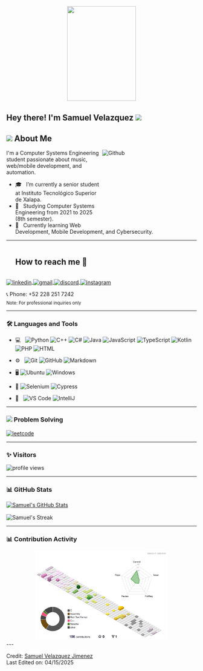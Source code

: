 <div align="center">
  <img src="https://github.com/Mo-Alsehli/Mo-Alsehli/assets/98949843/7b841857-16fb-422d-9297-be42e3eaf3a9" height="250px" width="60%" />
</div>

<h2> Hey there! I'm Samuel Velazquez <img src="https://media.giphy.com/media/hvRJCLFzcasrR4ia7z/giphy.gif" width="35"></h2>

## <picture><img src="https://github.com/7oSkaaa/7oSkaaa/blob/main/Images/about_me.gif?raw=true" width="50px"></picture> About Me

<img align="right" width="250px" height="200px" alt="Github" src="https://github.com/Mo-Alsehli/Mo-Alsehli/assets/98949843/92f233e8-fd56-4521-bc8e-b48fe669209a" />

I'm a Computer Systems Engineering student passionate about music, web/mobile development, and automation.

- 🎓 &nbsp; I’m currently a senior student at Instituto Tecnológico Superior de Xalapa.
- 📅 &nbsp; Studying Computer Systems Engineering from 2021 to 2025 (8th semester).
- 🌱 &nbsp; Currently learning Web Development, Mobile Development, and Cybersecurity.

---

<div id="user-content-toc">
  <ul align="left">
    <summary><h2 style="display: inline-block">How to reach me 🤝</h2></summary>
  </ul>

  <p align="left">
    <a href="https://www.linkedin.com/in/samuel-velázquez-jiménez/" target="blank">
      <img align="center" src="https://user-images.githubusercontent.com/88904952/234979284-68c11d7f-1acc-4f0c-ac78-044e1037d7b0.png" alt="linkedin" height="50" width="50" />
    </a>
    <a href="mailto:samuelvelazquezjimenez@gmail.com" target="blank">
      <img align="center" src="https://github.com/Mo-Alsehli/Mo-Alsehli/assets/98949843/6d935082-a6bb-4f5d-be13-87b821d8421c" alt="gmail" height="50" width="50" />
    </a>
    <a href="https://discordapp.com/users/Anyway476" target="blank">
      <img align="center" src="https://user-images.githubusercontent.com/88904952/234982627-019fd336-6248-453c-9b05-97c13fd1d207.png" alt="discord" height="50" width="50" />
    </a>
    <a href="https://instagram.com/not.sam476" target="blank">
      <img align="center" src="https://cdn-icons-png.flaticon.com/512/2111/2111463.png" alt="instagram" height="50" width="50" />
    </a>
  </p>

  <p align="left">
    📞 Phone: +52 228 251 7242 <br/>
    <sub>Note: For professional inquiries only</sub>
  </p>
</div>

---

<h3>🛠️ Languages and Tools</h3>

- 💻 &nbsp;
  ![Python](https://img.shields.io/badge/-Python-333333?style=flat&logo=python)
  ![C++](https://img.shields.io/badge/-C++-00599C?style=flat&logo=c%2B%2B)
  ![C#](https://img.shields.io/badge/-C%23-239120?style=flat&logo=c-sharp)
  ![Java](https://img.shields.io/badge/-Java-007396?style=flat&logo=java)
  ![JavaScript](https://img.shields.io/badge/-JavaScript-F7DF1E?style=flat&logo=javascript&logoColor=black)
  ![TypeScript](https://img.shields.io/badge/-TypeScript-3178C6?style=flat&logo=typescript)
  ![Kotlin](https://img.shields.io/badge/-Kotlin-0095D5?style=flat&logo=kotlin)
  ![PHP](https://img.shields.io/badge/-PHP-777BB4?style=flat&logo=php)
  ![HTML](https://img.shields.io/badge/-HTML5-E34F26?style=flat&logo=html5&logoColor=white)

- ⚙️ &nbsp;
  ![Git](https://img.shields.io/badge/-Git-F05032?style=flat&logo=git&logoColor=white)
  ![GitHub](https://img.shields.io/badge/-GitHub-181717?style=flat&logo=github)
  ![Markdown](https://img.shields.io/badge/-Markdown-000000?style=flat&logo=markdown)

- 🖥️ 
  ![Ubuntu](https://img.shields.io/badge/-Ubuntu-333333?style=flat&logo=ubuntu)
  ![Windows](https://img.shields.io/badge/-Windows-333333?style=flat&logo=windows)

- 🧪 
  ![Selenium](https://img.shields.io/badge/-Selenium-333333?style=flat&logo=selenium)
  ![Cypress](https://img.shields.io/badge/-Cypress-333333?style=flat&logo=cypress)
  
- 🔧 &nbsp;
  ![VS Code](https://img.shields.io/badge/-VS%20Code-007ACC?style=flat&logo=visual-studio-code)
  ![IntelliJ](https://img.shields.io/badge/-IntelliJ%20IDEA-000000?style=flat&logo=intellij-idea&logoColor=white)

---

<h3><picture><img src="https://github.com/7oSkaaa/7oSkaaa/blob/main/Images/CP_PS.gif?raw=true" width="50px"></picture> Problem Solving</h3>

<p>
  <a href="https://leetcode.com/u/Anyway476/" target="blank">
    <img align="center" src="https://github.com/Mo-Alsehli/Mo-Alsehli/assets/98949843/ccea8959-b23e-4619-893d-18f85870b45e" alt="leetcode" height="50" width="50" />
  </a>
</p>

---

### ✨ Visitors

<p align="left">
  <img src="https://komarev.com/ghpvc/?username=SamuelVelazquezJimenez" alt="profile views" />
</p>

---

### 📊 GitHub Stats

[![Samuel's GitHub Stats](https://github-readme-stats.vercel.app/api?username=Anyway476&show_icons=true&title_color=fff&icon_color=79ff97&text_color=9f9f9f&bg_color=151515)](https://github.com/Anyway476)

<p><img align="center" src="https://github-readme-streak-stats.herokuapp.com/?user=Anyway476&theme=dark&background=0d1117" alt="Samuel's Streak" /></p>

---

### 📊 Contribution Activity

<div align="center">
  <img src="https://github.com/Mo-Alsehli/Mo-Alsehli/blob/master/profile-3d-contrib/profile-season-animate.svg" alt="3D Contribution" width="70%" />
</div>
---

Credit: [Samuel Velazquez Jimenez](https://github.com/SamuelVelazquezJimenez)  
Last Edited on: 04/15/2025
